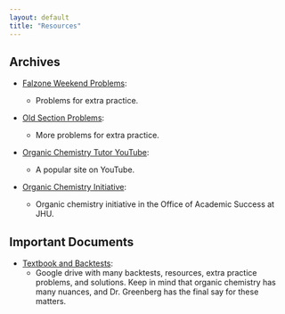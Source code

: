 ```yaml
---
layout: default
title: "Resources"
---
```


## Archives

- [Falzone Weekend Problems](https://drive.google.com/drive/folders/1J5uesutnPS9JarDP6ksoup3jgJ9-cGVn?usp=sharing):
    - Problems for extra practice.
 
- [Old Section Problems](https://drive.google.com/drive/folders/1koV-ses-0rAfkZpu8sRgrJ7XCA87DpyV?usp=drive_link):
    - More problems for extra practice.

- [Organic Chemistry Tutor YouTube](https://youtube.com/playlist?list=PL0o_zxa4K1BXP7TUO7656wg0uF1xYnwgm&si=oFmEqBKiwyETkeJB):
    - A popular site on YouTube.
 
- [Organic Chemistry Initiative](https://sites.google.com/view/organiccheminitiative/home?authuser=0):
    - Organic chemistry initiative in the Office of Academic Success at JHU.

## Important Documents

- [Textbook and Backtests](https://drive.google.com/drive/u/0/folders/1VmkOS-SfP9-6h-JlF0Y7oWEi_AQff8vT):
    - Google drive with many backtests, resources, extra practice problems, and solutions. Keep in mind that organic chemistry has many nuances, and Dr. Greenberg has the final say for these matters.
